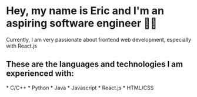 <h1>Hey, my name is Eric and I'm an aspiring software engineer 🙋‍♂️</h1>
Currently, I am very passionate about frontend web development, especially with React.js
<h2>These are the languages and technologies I am experienced with: </h2>
* C/C++
* Python
* Java
* Javascript
* React.js
* HTML/CSS
